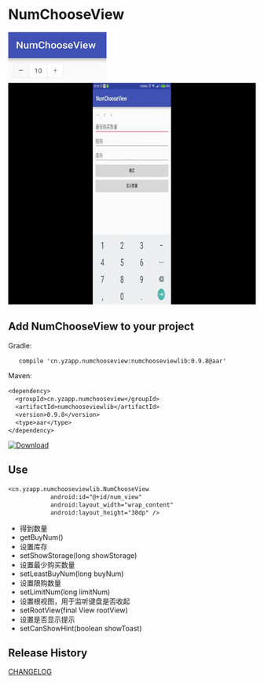 NumChooseView
========

<img src="img\img_1.png" width="200" height="100"/>

<img src="img\img_3.gif" width="800" height="450"/>

Add NumChooseView to your project
----------------------------
Gradle:
```
   compile 'cn.yzapp.numchooseview:numchooseviewlib:0.9.8@aar'
```

Maven:
```
<dependency>
  <groupId>cn.yzapp.numchooseview</groupId>
  <artifactId>numchooseviewlib</artifactId>
  <version>0.9.8</version>
  <type>aar</type>
</dependency>
```
[ ![Download](https://api.bintray.com/packages/nesror/maven/NumChooseView/images/download.svg) ]()

Use
----------------------------
````
<cn.yzapp.numchooseviewlib.NumChooseView
            android:id="@+id/num_view"
            android:layout_width="wrap_content"
            android:layout_height="30dp" />
````

 * 得到数量
  * getBuyNum()
 * 设置库存
  * setShowStorage(long showStorage)
 * 设置最少购买数量
  * setLeastBuyNum(long buyNum)
 * 设置限购数量
  * setLimitNum(long limitNum)
 * 设置根视图，用于监听键盘是否收起
  * setRootView(final View rootView)
 * 设置是否显示提示
  * setCanShowHint(boolean showToast)

Release History
------------------------
[CHANGELOG](CHANGELOG.md)
